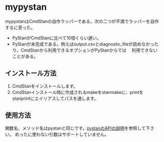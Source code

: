 # mypystan

mypystanはCmdStanの自作ラッパーである。次の二つが不満でラッパーを自作するに至った。  
* PyStanがCmdStanに比べて10倍くらい遅い。  
* PyStanが未完成である。例えばoutput.csvとdiagnostic_fileが読めなかったり、CmdStanから利用できるオプションがPyStanからでは
　利用できないことがある。  

## インストール方法
1) CmdStanをインストールします。  
2) CmdStanインストール時に作成されるmakeをstanmakeに、printをstanprintにエイリアスしてパスを通します。  

## 使用方法
関数名、メソッド名はpystanと同じです。[pystanのAPIの説明](https://pystan.readthedocs.org/en/latest/api.html)を参照して下さい。
めったに使わない引数はサポートしていません。
